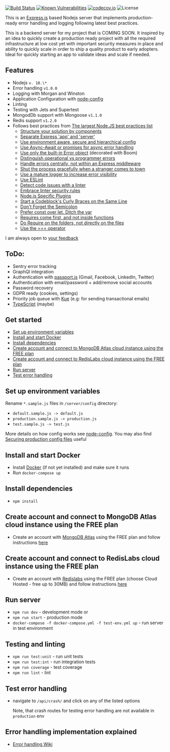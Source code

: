 [![Build Status](https://travis-ci.org/sandorTuranszky/production-ready-expressjs-server.svg?branch=master)](https://travis-ci.org/sandorTuranszky/production-ready-expressjs-server)
[![Known Vulnerabilities](https://snyk.io/test/github/sandorTuranszky/production-ready-expressjs-server/badge.svg)](https://snyk.io/test/github/{username}/{repo})
[![codecov.io](https://codecov.io/github/sandorTuranszky/production-ready-expressjs-server/coverage.svg?branch=master)](https://codecov.io/github/sandorTuranszky/production-ready-expressjs-server?branch=master)
![License](https://img.shields.io/github/license/sandorTuranszky/production-ready-expressjs-server.svg)

This is an [Express.js](https://github.com/Automattic/kue) based Nodejs server that implements production-ready error handling and logging following latest best practices.

This is a backend server for my project that is COMING SOON. It inspired by an idea to quickly create a production ready project with all the required infrastructure at low cost yet with important security measures in place and ability to quickly scale in order to ship a quality product to early adopters. Ideal for quickly starting an app to validate ideas and scale if needed.

## Features

- Nodejs `v. 10.\*`
- Error handling `v1.0.0`
- Logging with Morgan and Winston
- Application Configuration with <a href="https://github.com/lorenwest/node-config" target="_blank">node-config</a>
- Linting
- Testing with Jets and Supertest
- MongodDb support with Mongoose `v1.1.0`
- Redis support `v1.2.0`
- Follows best practices from <a href="https://github.com/i0natan/nodebestpractices" target="_blank">The largest Node.JS best practices list</a>
  - [Structure your solution by components](https://github.com/i0natan/nodebestpractices#-11-structure-your-solution-by-components)
  - [Separate Express 'app' and 'server'](https://github.com/i0natan/nodebestpractices#-14-separate-express-app-and-server)
  - [Use environment aware, secure and hierarchical config](https://github.com/i0natan/nodebestpractices#-15-use-environment-aware-secure-and-hierarchical-config)
  - [Use Async-Await or promises for async error handling](https://github.com/i0natan/nodebestpractices#-21-use-async-await-or-promises-for-async-error-handling)
  - [Use only the built-in Error object](https://github.com/i0natan/nodebestpractices#-22-use-only-the-built-in-error-object) (decorated with Boom)
  - [Distinguish operational vs programmer errors](https://github.com/i0natan/nodebestpractices#-23-distinguish-operational-vs-programmer-errors)
  - [Handle errors centrally, not within an Express middleware](https://github.com/i0natan/nodebestpractices#-24-handle-errors-centrally-not-within-an-express-middleware)
  - [Shut the process gracefully when a stranger comes to town](https://github.com/i0natan/nodebestpractices#-26-shut-the-process-gracefully-when-a-stranger-comes-to-town)
  - [Use a mature logger to increase error visibility](https://github.com/i0natan/nodebestpractices#-27-use-a-mature-logger-to-increase-error-visibility)
  - [Use ESLint](https://github.com/i0natan/nodebestpractices#-31-use-eslint)
  - [Detect code issues with a linter](https://github.com/i0natan/nodebestpractices#-42-detect-code-issues-with-a-linter)    
  - [Embrace linter security rules](https://github.com/i0natan/nodebestpractices#-61-embrace-linter-security-rules)
  - [Node.js Specific Plugins](https://github.com/i0natan/nodebestpractices#-32-nodejs-specific-plugins)
  - [Start a Codeblock's Curly Braces on the Same Line](https://github.com/i0natan/nodebestpractices#-33-start-a-codeblocks-curly-braces-on-the-same-line)
  - [Don't Forget the Semicolon](https://github.com/i0natan/nodebestpractices#-34-dont-forget-the-semicolon)
  - [Prefer const over let. Ditch the var](https://github.com/i0natan/nodebestpractices#-37-prefer-const-over-let-ditch-the-var)
  - [Requires come first, and not inside functions](https://github.com/i0natan/nodebestpractices#-38-requires-come-first-and-not-inside-functions)
  - [Do Require on the folders, not directly on the files](https://github.com/i0natan/nodebestpractices#-39-do-require-on-the-folders-not-directly-on-the-files)
  - [Use the === operator](https://github.com/i0natan/nodebestpractices#-310-use-the--operator)

I am always open to <a href="https://github.com/sandorTuranszky/production-ready-ExpressJs-server/issues" target="_blank">your feedback</a>

## ToDo:

- Sentry error tracking
- GraphQl integration
- Authentication with [passport.js](http://www.passportjs.org/) (Gmail, Facebook, LinkedIn, Twitter)
- Authentication with email/password + add/remove social accounts
- Password recovery
- GDPR ready (cookies, settings)
- Priority job queue with [Kue](https://github.com/Automattic/kue) (e.g: for sending transactional emails)
- [TypeScript](https://www.typescriptlang.org/) (maybe)

## Get started

- [Set up environment variables](#set-up-environment-variables)
- [Install and start Docker](#Install-and-start-docker)
- [Install dependencies](#Install-dependencies)
- [Create account and connect to MongoDB Atlas cloud instance using the FREE plan](#Create-account-and-connect-to-MongoDB-Atlas-cloud-instance-using-the-FREE-plan)
- [Create account and connect to RedisLabs cloud instance using the FREE plan](#Create-account-and-connect-to-RedisLabs-cloud-instance-using-the-FREE-plan)
- [Run server](#run-server-in-dev-mode)
- [Test error handling](#test-error-handling)

## Set up environment variables

Rename `*.sample.js` files in `/server/config` directory:

- `default.sample.js -> default.js`
- `production.sample.js -> production.js`
- `test.sample.js -> test.js`

More details on how config works see [node-config](https://github.com/lorenwest/node-config).
You may also find [Securing production config files](https://github.com/lorenwest/node-config/wiki/Securing-Production-Config-Files) useful

## Install and start Docker

- Install [Docker](https://www.docker.com/get-started) (if not yet installed) and make sure it runs
- Run `docker-compose up`

## Install dependencies

- `npm install`

## Create account and connect to MongoDB Atlas cloud instance using the FREE plan

- Create an account with [MongoDB Atlas](https://www.mongodb.com/cloud/atlas/pricing) using the FREE plan and follow instructions [here](https://docs.atlas.mongodb.com/getting-started/)

## Create account and connect to RedisLabs cloud instance using the FREE plan
- Create an account with [Redislabs](https://redislabs.com/get-started/) using the FREE plan (choose Cloud Hosted - free up to 30MB) and follow instructions [here](https://docs.redislabs.com/latest/rc/quick-setup-redis-cloud/)

## Run server

- `npm run dev` - development mode or
- `npm run start` - production mode
- `docker-compose -f docker-compose.yml -f test-env.yml up` - run server in test environment

## Testing and linting

- `npm run test:unit` - run unit tests
- `npm run test:int` - run integration tests
- `npm run coverage` - test coverage
- `npm run lint` - lint

## Test error handling

- navigate to `/api/crash/` and click on any of the listed options

  Note, that crash routes for testing error handling are not available in `production` env

## Error handling implementation explained

- [Error handling Wiki](https://github.com/sandorTuranszky/production-ready-ExpressJs-server/wiki/Error-handling)
